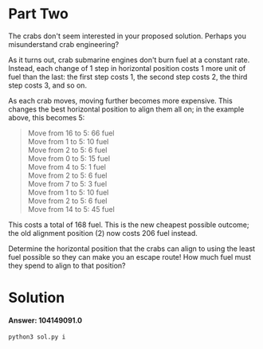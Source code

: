 # Part Two
The crabs don't seem interested in your proposed solution. Perhaps you misunderstand crab engineering?

As it turns out, crab submarine engines don't burn fuel at a constant rate. Instead, each change of 1 step in horizontal position costs 1 more unit of fuel than the last: the first step costs 1, the second step costs 2, the third step costs 3, and so on.

As each crab moves, moving further becomes more expensive. This changes the best horizontal position to align them all on; in the example above, this becomes 5:

>Move from 16 to 5: 66 fuel  
>Move from 1 to 5: 10 fuel  
>Move from 2 to 5: 6 fuel  
>Move from 0 to 5: 15 fuel  
>Move from 4 to 5: 1 fuel  
>Move from 2 to 5: 6 fuel  
>Move from 7 to 5: 3 fuel  
>Move from 1 to 5: 10 fuel  
>Move from 2 to 5: 6 fuel  
>Move from 14 to 5: 45 fuel  

This costs a total of 168 fuel. This is the new cheapest possible outcome; the old alignment position (2) now costs 206 fuel instead.

Determine the horizontal position that the crabs can align to using the least fuel possible so they can make you an escape route! How much fuel must they spend to align to that position?
# Solution
#### Answer: 104149091.0
```
python3 sol.py i
```

